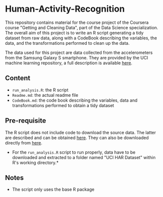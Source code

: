 Human-Activity-Recognition
==========================

This repository contains material for the course project of the Coursera course "Getting and Cleaning Data", part of the Data Science specialization. The overall aim of this project is to write an R script generating a tidy dataset from raw data, along with a CodeBook describing the variables, the data, and the transformations performed to clean up the data.

The data used for this project are data collected from the accelerometers from the Samsung Galaxy S smartphone. They are provided by the UCI machine learning repository, a full description is available [here](http://archive.ics.uci.edu/ml/datasets/Human+Activity+Recognition+Using+Smartphones).

## Content

* `run_analysis.R`: the R script
* `Readme.md`: the actual readme file
* `CodeBook.md`: the code book describing the variables, data and transformations performed to obtain a tidy dataset

## Pre-requisite

The R script does not include code to download the source data. The latter are described and can be obtained [here](http://archive.ics.uci.edu/ml/datasets/Human+Activity+Recognition+Using+Smartphones). They can also be downloaded directly from [here](https://d396qusza40orc.cloudfront.net/getdata%2Fprojectfiles%2FUCI%20HAR%20Dataset.zip).

* For the `run_analysis.R` script to run properly, data have to be downloaded and extracted to a folder named "UCI HAR Dataset" within R's working directory.*

## Notes

* The script only uses the base R package